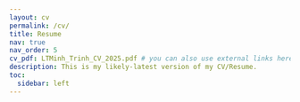 ```yaml
---
layout: cv
permalink: /cv/
title: Resume
nav: true
nav_order: 5
cv_pdf: LTMinh_Trinh_CV_2025.pdf # you can also use external links here
description: This is my likely-latest version of my CV/Resume. 
toc:
  sidebar: left
---
```

